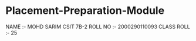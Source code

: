 # Placement-Preparation-Module


NAME :- MOHD SARIM
CSIT 7B-2
ROLL NO :- 2000290110093
CLASS ROLL :- 25
